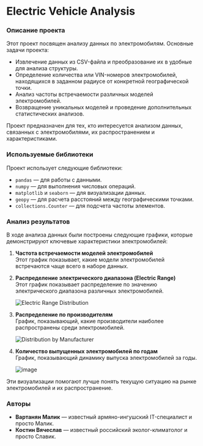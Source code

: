 # Electric Vehicle Analysis

### Описание проекта
Этот проект посвящен анализу данных по электромобилям. Основные задачи проекта:
- Извлечение данных из CSV-файла и преобразование их в удобные для анализа структуры.
- Определение количества или VIN-номеров электромобилей, находящихся в заданном радиусе от конкретной географической точки.
- Анализ частоты встречаемости различных моделей электромобилей.
- Возвращение уникальных моделей и проведение дополнительных статистических анализов.

Проект предназначен для тех, кто интересуется анализом данных, связанных с электромобилями, их распространением и характеристиками.

### Используемые библиотеки
Проект использует следующие библиотеки:
- `pandas` — для работы с данными.
- `numpy` — для выполнения числовых операций.
- `matplotlib` и `seaborn` — для визуализации данных.
- `geopy` — для расчета расстояний между географическими точками.
- `collections.Counter` — для подсчета частоты элементов.

### Анализ результатов
В ходе анализа данных были построены следующие графики, которые демонстрируют ключевые характеристики электромобилей:

1. **Частота встречаемости моделей электромобилей**  
   Этот график показывает, какие модели электромобилей встречаются чаще всего в наборе данных.

   

2. **Распределение электрического диапазона (Electric Range)**  
   Этот график показывает распределение по значению электрического диапазона различных электромобилей.

   ![Electric Range Distribution](path_to_image2.png)

3. **Распределение по производителям**  
   График, показывающий, какие производители наиболее распространены среди электромобилей.

   ![Distribution by Manufacturer](path_to_image3.png)

4. **Количество выпущенных электромобилей по годам**  
   График, показывающий динамику выпуска электромобилей за годы.

   ![image](https://github.com/user-attachments/assets/01069600-8f98-43d5-a659-95440766fae2)


Эти визуализации помогают лучше понять текущую ситуацию на рынке электромобилей и их распространение.

### Авторы
- **Вартанян Малик** — известный армяно-ингушский IT-специалист и просто Малик.
- **Костин Вячеслав** — известный российский эколог-климатолог и просто Славик.
